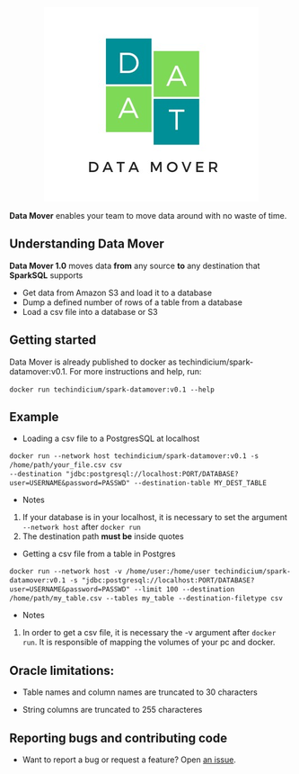 <p align="center">
  <img src="etc/data_mover.jpeg" alt="Data Mover logo"/>
</p>

**Data Mover** enables your team to move data around with no waste of time.

## Understanding Data Mover

**Data Mover 1.0** moves data **from** any source **to** any destination that **SparkSQL** supports

* Get data from Amazon S3 and load it to a database
* Dump a defined number of rows of a table from a database
* Load a csv file into a database or S3

## Getting started

Data Mover is already published to docker as techindicium/spark-datamover:v0.1.
For more instructions and help, run:

`docker run techindicium/spark-datamover:v0.1 --help`

## Example

* Loading a csv file to a PostgresSQL at localhost

```
docker run --network host techindicium/spark-datamover:v0.1 -s /home/path/your_file.csv csv 
--destination "jdbc:postgresql://localhost:PORT/DATABASE?user=USERNAME&password=PASSWD" --destination-table MY_DEST_TABLE
```

* Notes

1. If your database is in your localhost, it is necessary to set the argument `--network host` after `docker run`
2. The destination path **must be** inside quotes

* Getting a csv file from a table in Postgres

```
docker run --network host -v /home/user:/home/user techindicium/spark-datamover:v0.1 -s "jdbc:postgresql://localhost:PORT/DATABASE?user=USERNAME&password=PASSWD" --limit 100 --destination /home/path/my_table.csv --tables my_table --destination-filetype csv

```

* Notes

1. In order to get a csv file, it is necessary the -v argument after `docker run`. It is responsible of mapping the volumes of your pc and docker.

## Oracle limitations: 

-    Table names and column names are truncated to 30 characters

-    String columns are truncated to 255 characteres


## Reporting bugs and contributing code

-   Want to report a bug or request a feature? Open [an issue](https://github.com/vitoravancini/spark-data-mover/issues/new).